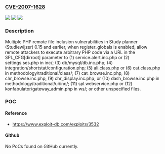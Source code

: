 ### [CVE-2007-1628](https://cve.mitre.org/cgi-bin/cvename.cgi?name=CVE-2007-1628)
![](https://img.shields.io/static/v1?label=Product&message=n%2Fa&color=blue)
![](https://img.shields.io/static/v1?label=Version&message=n%2Fa&color=blue)
![](https://img.shields.io/static/v1?label=Vulnerability&message=n%2Fa&color=brighgreen)

### Description

Multiple PHP remote file inclusion vulnerabilities in Study planner (Studiewijzer) 0.15 and earlier, when register_globals is enabled, allow remote attackers to execute arbitrary PHP code via a URL in the SPL_CFG[dirroot] parameter to (1) service.alert.inc.php or (2) settings.ses.php in inc/; (3) db/mysql/db.inc.php; (4) integration/shortstat/configuration.php; (5) ali.class.php or (6) cat.class.php in methodology/traditional/class/; (7) cat_browse.inc.php, (8) chr_browse.inc.php, (9) chr_display.inc.php, or (10) dash_browse.inc.php in methodology/traditional/ui/inc/; (11) spl.webservice.php or (12) konfabulator/gateway_admin.php in ws/; or other unspecified files.

### POC

#### Reference
- https://www.exploit-db.com/exploits/3532

#### Github
No PoCs found on GitHub currently.

